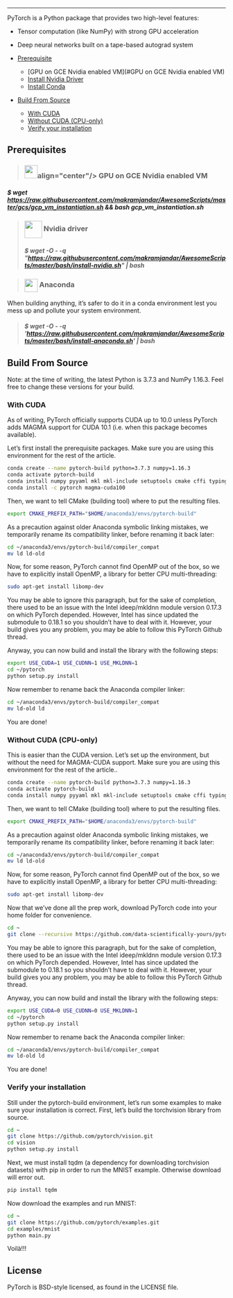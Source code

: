 ----------------------------------------------------------------------------------------------
PyTorch is a Python package that provides two high-level features:
- Tensor computation (like NumPy) with strong GPU acceleration
- Deep neural networks built on a tape-based autograd system

- [Prerequisite](#Prerequisite)
  - [GPU on GCE Nvidia enabled VM](#GPU on GCE Nvidia enabled VM)
  - [Install Nvidia Driver](#Install-Nvidia-Driver)
  - [Install Conda](#Install-Conda)
- [Build From Source](#Build-From-Source)
  - [With CUDA](#)
  - [Without CUDA (CPU-only)](#)
  - [Verify your installation](#)

## Prerequisites
>### <img src="https://raw.githubusercontent.com/data-scientifically-yours/resources/master/icones/gce.png" width="30" height="30" >align="center"/> GPU on GCE Nvidia enabled VM
#####   $ wget https://raw.githubusercontent.com/makramjandar/AwesomeScripts/master/gcs/gcp_vm_instantiation.sh && bash gcp_vm_instantiation.sh


>### <img src="https://raw.githubusercontent.com/data-scientifically-yours/resources/master/icones/nvidia.png" width="40" height="40" align="center"/> Nvidia driver
>#####   $ wget -O - -q "https://raw.githubusercontent.com/makramjandar/AwesomeScripts/master/bash/install-nvidia.sh" | bash


>### <img src="https://raw.githubusercontent.com/data-scientifically-yours/resources/master/icones/anaconda.png" width="30" height="30" align="center"/> Anaconda
When building anything, it’s safer to do it in a conda environment lest you mess 
up and pollute your system environment. 
>#####   $ wget -O - -q 'https://raw.githubusercontent.com/makramjandar/AwesomeScripts/master/bash/install-anaconda.sh' | bash








## Build From Source

Note: at the time of writing, the latest Python is 3.7.3 and NumPy 1.16.3. Feel free to change these versions for your build.


### With CUDA

As of writing, PyTorch officially supports CUDA up to 10.0 unless PyTorch 
adds MAGMA support for CUDA 10.1 (i.e. when this package becomes available).

Let’s first install the prerequisite packages.
Make sure you are using this environment for the rest of the article.

```bash
conda create --name pytorch-build python=3.7.3 numpy=1.16.3
conda activate pytorch-build
conda install numpy pyyaml mkl mkl-include setuptools cmake cffi typing
conda install -c pytorch magma-cuda100
```

Then, we want to tell CMake (building tool) where to put the resulting files.

```bash
export CMAKE_PREFIX_PATH="$HOME/anaconda3/envs/pytorch-build"
```

As a precaution against older Anaconda symbolic linking mistakes, we 
temporarily rename its compatibility linker, before renaming it back later:

```bash
cd ~/anaconda3/envs/pytorch-build/compiler_compat
mv ld ld-old
```

Now, for some reason, PyTorch cannot find OpenMP out of the box, so we 
have to explicitly install OpenMP, a library for better CPU multi-threading:

```bash
sudo apt-get install libomp-dev
```

You may be able to ignore this paragraph, but for the sake of completion, 
there used to be an issue with the Intel ideep/mkldnn module version 0.17.3 
on which PyTorch depended. However, Intel has since updated the submodule to 0.18.1 
so you shouldn’t have to deal with it. However, your build gives you any problem, 
you may be able to follow this PyTorch Github thread.

Anyway, you can now build and install the library with the following steps:

```bash
export USE_CUDA=1 USE_CUDNN=1 USE_MKLDNN=1
cd ~/pytorch
python setup.py install
```

Now remember to rename back the Anaconda compiler linker:

```bash
cd ~/anaconda3/envs/pytorch-build/compiler_compat
mv ld-old ld
```

You are done!

### Without CUDA (CPU-only)

This is easier than the CUDA version. Let’s set up the environment, but 
without the need for MAGMA-CUDA support. Make sure you are using this 
environment for the rest of the article..

```bash
conda create --name pytorch-build python=3.7.3 numpy=1.16.3
conda activate pytorch-build
conda install numpy pyyaml mkl mkl-include setuptools cmake cffi typing
```

Then, we want to tell CMake (building tool) where to put the resulting files.

```bash
export CMAKE_PREFIX_PATH="$HOME/anaconda3/envs/pytorch-build"
```

As a precaution against older Anaconda symbolic linking mistakes, we 
temporarily rename its compatibility linker, before renaming it back later:

```bash
cd ~/anaconda3/envs/pytorch-build/compiler_compat
mv ld ld-old
```

Now, for some reason, PyTorch cannot find OpenMP out of the box, so we 
have to explicitly install OpenMP, a library for better CPU multi-threading:

```bash
sudo apt-get install libomp-dev
```

Now that we’ve done all the prep work, download PyTorch code into your home folder for convenience.

```bash
cd ~
git clone --recursive https://github.com/data-scientifically-yours/pytorch.git
```

You may be able to ignore this paragraph, but for the sake of completion, 
there used to be an issue with the Intel ideep/mkldnn module version 
0.17.3 on which PyTorch depended. However, Intel has since updated the 
submodule to 0.18.1 so you shouldn’t have to deal with it. However, your 
build gives you any problem, you may be able to follow this PyTorch Github 
thread.

Anyway, you can now build and install the library with the following steps:

```bash
export USE_CUDA=0 USE_CUDNN=0 USE_MKLDNN=1
cd ~/pytorch
python setup.py install
```

Now remember to rename back the Anaconda compiler linker:

```bash
cd ~/anaconda3/envs/pytorch-build/compiler_compat
mv ld-old ld
```

You are done!

### Verify your installation

Still under the pytorch-build environment, let’s run some examples to make 
sure your installation is correct. First, let’s build the torchvision library from 
source.

```bash
cd ~
git clone https://github.com/pytorch/vision.git
cd vision
python setup.py install
```

Next, we must install tqdm (a dependency for downloading torchvision datasets) 
with pip in order to run the MNIST example. Otherwise download will error out.

```bash
pip install tqdm
```

Now download the examples and run MNIST:

```bash
cd ~
git clone https://github.com/pytorch/examples.git
cd examples/mnist
python main.py
```

Voilà!!!


## License

PyTorch is BSD-style licensed, as found in the LICENSE file.
